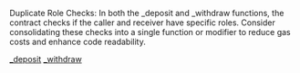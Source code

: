 Duplicate Role Checks: In both the _deposit and _withdraw functions, the contract checks if the caller and receiver have specific roles. Consider consolidating these checks into a single function or modifier to reduce gas costs and enhance code readability.

[_deposit](https://github.com/code-423n4/2023-10-ethena/blob/main/contracts/StakedUSDe.sol#L210)
[_withdraw](https://github.com/code-423n4/2023-10-ethena/blob/main/contracts/StakedUSDe.sol#L232)